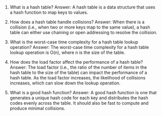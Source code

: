 1. What is a hash table?
Answer: A hash table is a data structure that uses a hash function to map keys to values.

2. How does a hash table handle collisions?
Answer: When there is a collision (i.e., when two or more keys map to the same value), a hash table can either use chaining or open addressing to resolve the collision.

3. What is the worst-case time complexity for a hash table lookup operation?
Answer: The worst-case time complexity for a hash table lookup operation is O(n), where n is the size of the table.

4. How does the load factor affect the performance of a hash table?
Answer: The load factor (i.e., the ratio of the number of items in the hash table to the size of the table) can impact the performance of a hash table. As the load factor increases, the likelihood of collisions increases, which can slow down the lookup operation.

5. What is a good hash function?
Answer: A good hash function is one that generates a unique hash code for each key and distributes the hash codes evenly across the table. It should also be fast to compute and produce minimal collisions.